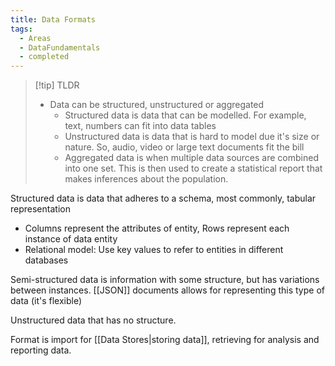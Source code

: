 ```yaml
---
title: Data Formats
tags:
  - Areas
  - DataFundamentals
  - completed
---
```

> [!tip] TLDR
> - Data can be structured, unstructured or aggregated
>	- Structured data is data that can be modelled. For example, text, numbers can fit into data tables
>	- Unstructured data is data that is hard to model due it's size or nature. So, audio, video or large text documents fit the bill
>	- Aggregated data is when multiple data sources are combined into one set. This is then used to create a statistical report that makes inferences about the population.

Structured data is data that adheres to a schema, most commonly, tabular representation
- Columns represent the attributes of entity, Rows represent each instance of data entity
- Relational model: Use key values to refer to entities in different databases

Semi-structured data is information with some structure, but has variations between instances. [[JSON]] documents allows for representing this type of data (it's flexible)

Unstructured data that has no structure.

Format is import for [[Data Stores|storing data]], retrieving for analysis and reporting data.